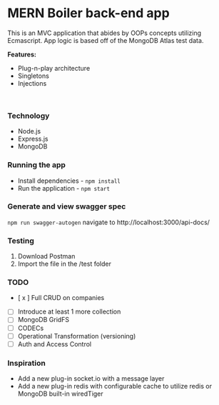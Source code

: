 # MERN Boiler back-end app
This is an MVC application that abides by OOPs concepts utilizing Ecmascript. App logic is based off of the MongoDB Atlas test data.

**Features:**
- Plug-n-play architecture
- Singletons
- Injections

</br>

### Technology
- Node.js
- Express.js
- MongoDB

### Running the app
- Install dependencies - `npm install`
- Run the application - `npm start`

### Generate and view swagger spec
`npm run swagger-autogen`
navigate to http://localhost:3000/api-docs/

### Testing
1. Download Postman
2. Import the file in the /test folder

### TODO
- [ x ] Full CRUD on companies
- [ ] Introduce at least 1 more collection
- [ ] MongoDB GridFS
- [ ] CODECs
- [ ] Operational Transformation (versioning)
- [ ] Auth and Access Control

### Inspiration
- Add a new plug-in socket.io with a message layer
- Add a new plug-in redis with configurable cache to utilize redis or MongoDB built-in wiredTiger 
